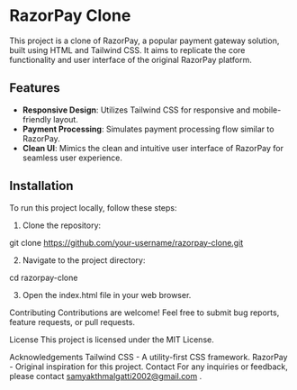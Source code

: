 # RazorPay Clone

This project is a clone of RazorPay, a popular payment gateway solution, built using HTML and Tailwind CSS. It aims to replicate the core functionality and user interface of the original RazorPay platform.

## Features

- **Responsive Design**: Utilizes Tailwind CSS for responsive and mobile-friendly layout.
- **Payment Processing**: Simulates payment processing flow similar to RazorPay.
- **Clean UI**: Mimics the clean and intuitive user interface of RazorPay for seamless user experience.



## Installation

To run this project locally, follow these steps:

1. Clone the repository:



git clone https://github.com/your-username/razorpay-clone.git

2. Navigate to the project directory:

cd razorpay-clone

3. Open the index.html file in your web browser.





Contributing
Contributions are welcome! Feel free to submit bug reports, feature requests, or pull requests.

License
This project is licensed under the MIT License.

Acknowledgements
Tailwind CSS - A utility-first CSS framework.
RazorPay - Original inspiration for this project.
Contact
For any inquiries or feedback, please contact samyakthmalgatti2002@gmail.com .
